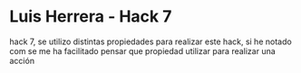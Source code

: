 # Luis Herrera - Hack 7
hack 7, se utilizo distintas propiedades para realizar este hack, si he notado com se me ha facilitado pensar que propiedad utilizar para realizar una acción